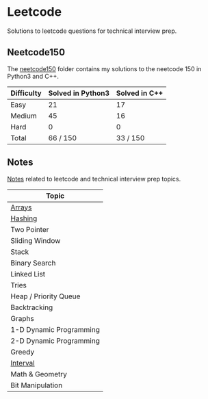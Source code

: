 # Leetcode

Solutions to leetcode questions for technical interview prep.

## Neetcode150

The [neetcode150](./neetcode150/) folder contains my solutions to the neetcode 150 in Python3 and C++.

| Difficulty | Solved in Python3 | Solved in C++
|------------|-------------------|---------------
| Easy       | 21                | 17
| Medium     | 45                | 16
| Hard       | 0                 | 0 
| Total      | 66 / 150          | 33 / 150

## Notes

[Notes](./notes) related to leetcode and technical interview prep topics.

| Topic |
|------------------------
| [Arrays](./topics/arrays.md)
| [Hashing](./topics/hashing.md)
| Two Pointer
| Sliding Window
| Stack
| Binary Search
| Linked List
| Tries
| Heap / Priority Queue 
| Backtracking
| Graphs
| 1-D Dynamic Programming
| 2-D Dynamic Programming
| Greedy
| [Interval](./topics/intervals.md)
| Math & Geometry
| Bit Manipulation
